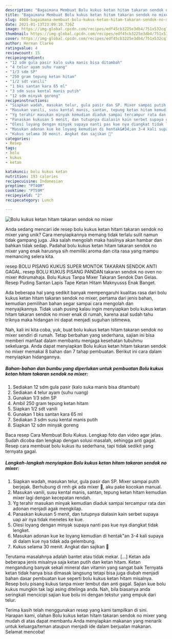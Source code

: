 ```yaml
---
description: "Bagaimana Membuat Bolu kukus ketan hitam takaran sendok no mixer yang Bisa Manjain Lidah"
title: "Bagaimana Membuat Bolu kukus ketan hitam takaran sendok no mixer yang Bisa Manjain Lidah"
slug: 4088-bagaimana-membuat-bolu-kukus-ketan-hitam-takaran-sendok-no-mixer-yang-bisa-manjain-lidah
date: 2021-01-13T23:09:10.726Z
image: https://img-global.cpcdn.com/recipes/edf45cb3225e3db4/751x532cq70/bolu-kukus-ketan-hitam-takaran-sendok-no-mixer-foto-resep-utama.jpg
thumbnail: https://img-global.cpcdn.com/recipes/edf45cb3225e3db4/751x532cq70/bolu-kukus-ketan-hitam-takaran-sendok-no-mixer-foto-resep-utama.jpg
cover: https://img-global.cpcdn.com/recipes/edf45cb3225e3db4/751x532cq70/bolu-kukus-ketan-hitam-takaran-sendok-no-mixer-foto-resep-utama.jpg
author: Herman Clarke
ratingvalue: 4
reviewcount: 15
recipeingredient:
- "12 sdm gula pasir kalo suka manis bisa ditambah"
- "4 telur ayam suhu ruang"
- "1/3 sdm SP"
- "250 gram tepung ketan hitam"
- "1/2 sdt vanili"
- "1 bks santan kara 65 ml"
- "3 sdm susu kental manis putih"
- "12 sdm minyak goreng"
recipeinstructions:
- "Siapkan wadah, masukan telur, gula pasir dan SP. Mixer sampai putih berjejak. Berhubung di rmh gk ada mixer 🤭, aku pake kocokan manual."
- "Masukan vanili, susu kental manis, santan, tepung ketan hitam kemudian mixer lagi dengan kecepatan rendah."
- "Yg terahir masukan minyak kemudian diaduk sampai tercampur rata dan adonan menjadi agak mengkilap."
- "Panaskan kukusan 5 menit, dan tutupnya dialasin kain serbet supaya uap air nya tidak menetes ke kue."
- "Olesi loyang dengan minyak supaya nanti pas kue nya diangkat tidak lengket."
- "Masukan adonan kue ke loyang kemudian di hentak&#34;an 3-4 kali supaya di dalam kue nya tidak ada gelembung."
- "Kukus selama 30 menit. Angkat dan sajikan 🤗"
categories:
- Resep
tags:
- bolu
- kukus
- ketan

katakunci: bolu kukus ketan 
nutrition: 193 calories
recipecuisine: Indonesian
preptime: "PT40M"
cooktime: "PT59M"
recipeyield: "2"
recipecategory: Lunch

---
```



![Bolu kukus ketan hitam takaran sendok no mixer](https://img-global.cpcdn.com/recipes/edf45cb3225e3db4/751x532cq70/bolu-kukus-ketan-hitam-takaran-sendok-no-mixer-foto-resep-utama.jpg)

Anda sedang mencari ide resep bolu kukus ketan hitam takaran sendok no mixer yang unik? Cara menyiapkannya memang tidak terlalu sulit namun tidak gampang juga. Jika salah mengolah maka hasilnya akan hambar dan bahkan tidak sedap. Padahal bolu kukus ketan hitam takaran sendok no mixer yang enak harusnya sih memiliki aroma dan cita rasa yang mampu memancing selera kita.

resep BOLU PISANG KUKUS SUPER MONTOK TAKARAN SENDOK ANTI GAGAL. resep BOLU KUKUS PISANG PANDAN takaran sendok no oven no mixer #dirumahaja. Bolu Kukus Tanpa Mixer Takaran Sendok Dan Gelas. Resep Puding Santan Lapis Tape Ketan Hitam Maknyusss Enak Banget.

Ada beberapa hal yang sedikit banyak mempengaruhi kualitas rasa dari bolu kukus ketan hitam takaran sendok no mixer, pertama dari jenis bahan, kemudian pemilihan bahan segar sampai cara mengolah dan menyajikannya. Tidak usah pusing kalau ingin menyiapkan bolu kukus ketan hitam takaran sendok no mixer enak di rumah, karena asal sudah tahu triknya maka hidangan ini dapat menjadi suguhan istimewa.


Nah, kali ini kita coba, yuk, buat bolu kukus ketan hitam takaran sendok no mixer sendiri di rumah. Tetap berbahan yang sederhana, sajian ini bisa memberi manfaat dalam membantu menjaga kesehatan tubuhmu sekeluarga. Anda dapat menyiapkan Bolu kukus ketan hitam takaran sendok no mixer memakai 8 bahan dan 7 tahap pembuatan. Berikut ini cara dalam menyiapkan hidangannya.

<!--inarticleads1-->

##### Bahan-bahan dan bumbu yang diperlukan untuk pembuatan Bolu kukus ketan hitam takaran sendok no mixer:

1. Sediakan 12 sdm gula pasir (kalo suka manis bisa ditambah)
1. Sediakan 4 telur ayam (suhu ruang)
1. Gunakan 1/3 sdm SP
1. Ambil 250 gram tepung ketan hitam
1. Siapkan 1/2 sdt vanili
1. Gunakan 1 bks santan kara 65 ml
1. Sediakan 3 sdm susu kental manis putih
1. Siapkan 12 sdm minyak goreng


Baca resep Cara Membuat Bolu Kukus. Lengkap foto dan video agar jelas. Sudah dicoba dan lengkap dengan solusi masalah, sehingga anti gagal. Resep cara membuat bolu kukus itu sederhana, tapi tidak sedikit yang ternyata gagal. 

<!--inarticleads2-->

##### Langkah-langkah menyiapkan Bolu kukus ketan hitam takaran sendok no mixer:

1. Siapkan wadah, masukan telur, gula pasir dan SP. Mixer sampai putih berjejak. Berhubung di rmh gk ada mixer 🤭, aku pake kocokan manual.
1. Masukan vanili, susu kental manis, santan, tepung ketan hitam kemudian mixer lagi dengan kecepatan rendah.
1. Yg terahir masukan minyak kemudian diaduk sampai tercampur rata dan adonan menjadi agak mengkilap.
1. Panaskan kukusan 5 menit, dan tutupnya dialasin kain serbet supaya uap air nya tidak menetes ke kue.
1. Olesi loyang dengan minyak supaya nanti pas kue nya diangkat tidak lengket.
1. Masukan adonan kue ke loyang kemudian di hentak&#34;an 3-4 kali supaya di dalam kue nya tidak ada gelembung.
1. Kukus selama 30 menit. Angkat dan sajikan 🤗


Terutama masalahnya adalah bantet atau tidak mekar. […] Ketan ada beberapa jenis misalnya saja ketan putih dan ketan hitam. Ketan mengandung banyak sekali mineral dan vitamin yang sangat baik Ternyata ketan tidak hanya bisa dimasak langsung tetapi bisa juga diubah menjadi bahan dasar pembuatan kue seperti bolu kukus ketan hitam misalnya. Resep bolu pisang kukus tanpa mixer lembut dan anti gagal. Sajian kue bolu kukus mungkin tak lagi asing ditelinga anda. Nah, bila biasanya anda seringkali mencicipi sajian kue bolu ini dengan tekstur yang empuk dari telur. 

Terima kasih telah menggunakan resep yang kami tampilkan di sini. Harapan kami, olahan Bolu kukus ketan hitam takaran sendok no mixer yang mudah di atas dapat membantu Anda menyiapkan makanan yang menarik untuk keluarga/teman ataupun menjadi ide dalam berjualan makanan. Selamat mencoba!
